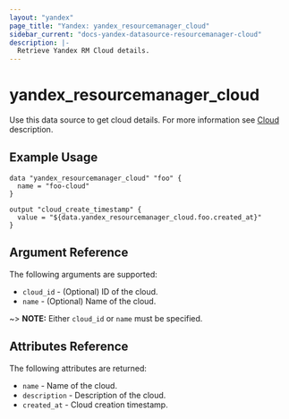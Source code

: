 ```yaml
---
layout: "yandex"
page_title: "Yandex: yandex_resourcemanager_cloud"
sidebar_current: "docs-yandex-datasource-resourcemanager-cloud"
description: |-
  Retrieve Yandex RM Cloud details.
---
```


# yandex\_resourcemanager\_cloud

Use this data source to get cloud details.
For more information see
[Cloud](https://cloud.yandex.com/docs/resource-manager/concepts/resources-hierarchy#cloud) description.

## Example Usage

```hcl
data "yandex_resourcemanager_cloud" "foo" {
  name = "foo-cloud"
}

output "cloud_create_timestamp" {
  value = "${data.yandex_resourcemanager_cloud.foo.created_at}"
} 
```

## Argument Reference

The following arguments are supported:

* `cloud_id` - (Optional) ID of the cloud.
* `name` - (Optional) Name of the cloud.

~> **NOTE:** Either `cloud_id` or `name` must be specified.

## Attributes Reference

The following attributes are returned:

* `name` - Name of the cloud.
* `description` - Description of the cloud.
* `created_at` - Cloud creation timestamp.


